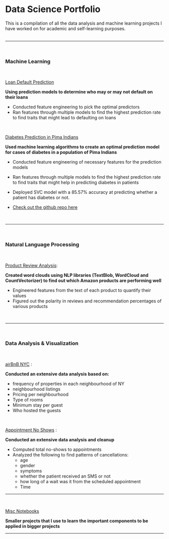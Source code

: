 # Data Science Portfolio
This is a compilation of all the data analysis and machine learning projects I have worked on for academic and self-learning purposes.
<br />
<br />

------------------------------------------------------------------------------------------------------------------------
<br />

### Machine Learning

<br />

[Loan Default Prediction](https://github.com/darkMatterChimpanzee/Data-Science-Portfolio/tree/main/Predicting%20Loan%20Defaults)

<b>Using prediction models to determine who may or may not default on their loans</b>

- Conducted feature engineering to pick the optimal predictors
- Ran features through multiple models to find the highest prediction rate to find traits that might lead to defaulting on loans

<br />

[Diabetes Prediction in Pima Indians](https://diabetes-prediction-dmchimp.herokuapp.com/)

<b>Used machine learning algorithms to create an optimal prediction model for cases of diabetes in a population of Pima Indians</b>

- Conducted feature engineering of necessary features for the prediction models 
- Ran features through multiple models to find the highest prediction rate to find traits that might help in predicting diabetes in patients
- Deployed SVC model with a 85.57% accuracy at predicting whether a patient has diabetes or not.

- [Check out the github repo here](https://github.com/darkMatterChimpanzee/Data-Science-Portfolio/tree/main/Diabetes%20Prediction%20in%20Pima%20Indians)

<br />

------------------------------------------------------------------------------------------------------------------------
<br />

### Natural Language Processing

<br />

[Product Review Analysis](https://github.com/darkMatterChimpanzee/Data-Science-Portfolio/tree/main/Product%20Review%20Analysis):

<b>Created word clouds using NLP libraries (TextBlob, WordCloud and CountVectorizer) to find out which Amazon products are performing well</b>
  - Engineered features from the text of each product to quantify their values
  - Figured out the polarity in reviews and recommendation percentages of various products

<br />

------------------------------------------------------------------------------------------------------------------------
<br />

### Data Analysis & Visualization

<br />

[airBnB NYC](https://github.com/darkMatterChimpanzee/Data-Science-Portfolio/tree/main/airBNB%20house%20prices%20analysis) : 

<b>Conducted an extensive data analysis based on: </b>
- frequency of properties in each neighbourhood of NY
- neighbourhood listings
- Pricing per neighbourhood
- Type of rooms 
- Minimum stay per guest
- Who hosted the guests


<br />

[Appointment No Shows](https://github.com/darkMatterChimpanzee/Data-Science-Portfolio/tree/main/Appointment%20No-Shows) :

<b>Conducted an extensive data analysis and cleanup </b>
- Computed total no-shows to appointments
- Analyzed the following to find patterns of cancellations: 
  - age
  - gender
  - symptoms
  - whether the patient received an SMS or not 
  - how long of a wait was it from the scheduled appointment
  - Time


------------------------------------------------------------------------------------------------------------------------
<br />

[Misc Notebooks](https://github.com/darkMatterChimpanzee/Data-Science-Portfolio/tree/main/misc_notebooks/)

<b>Smaller projects that I use to learn the important components to be applied in bigger projects</b>


------------------------------------------------------------------------------------------------------------------------
<br />
